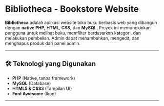 # Bibliotheca - Bookstore Website

**Bibliotheca** adalah aplikasi website toko buku berbasis web yang dibangun dengan **native PHP**, **HTML**, **CSS**, dan **MySQL**. Proyek ini memungkinkan pengguna untuk melihat buku, memfilter berdasarkan kategori, dan melakukan pembelian. Admin dapat menambahkan, mengedit, dan menghapus produk dari panel admin.

---

## 🛠 Teknologi yang Digunakan

- **PHP** (Native, tanpa framework)
- **MySQL** (Database)
- **HTML5 & CSS3** (Tampilan UI)
- **Font Awesome** (Ikon)

---
